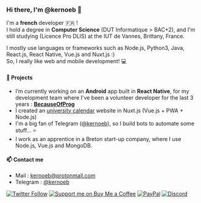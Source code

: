 ### Hi there, I'm @kernoeb 👋

I'm a **french** developer :fr: !  
I hold a degree in **Computer Science** (DUT Informatique > BAC+2), and I'm still studying (Licence Pro DLIS) at the IUT de Vannes, Brittany, France.

I mostly use languages or frameworks such as Node.js, Python3, Java, React.js, React Native, Vue.js and Nuxt.js :)  
So, I really like web and mobile development! :computer:

#### 🔭 Projects
- I’m currently working on an **Android** app built in **React Native**, for my development team where I've been a volunteer developer for the last 3 years : **[BecauseOfProg](https://github.com/BecauseOfProg)**
- I created an [university calendar](https://github.com/kernoeb/planningiut) website in Nuxt.js (Vue.js + PWA + Node.js)
- I'm a big fan of Telegram ([@kernoeb](https://t.me/kernoeb)), so I build bots to automate some stuff... :star:
- I work as an apprentice in a Breton start-up company, where I use Node.js, Vue.js and MongoDB.


#### 📫 Contact me
- Mail : kernoeb@protonmail.com  
- Telegram : [@kernoeb](https://t.me/kernoeb)

[![Twitter Follow](https://img.shields.io/twitter/follow/kernoeb?color=%231DA1F2&label=Follow%20me&logo=Twitter&style=for-the-badge)](https://twitter.com/kernoeb) 
[![Support me on Buy Me a Coffee](https://img.shields.io/badge/Support%20me-☕-orange.svg?style=for-the-badge&label=Buy%20me%20a%20coffee)](https://www.buymeacoffee.com/kernoeb)
[![PayPal](https://img.shields.io/badge/Donate-💵-yellow.svg?style=for-the-badge&label=PayPal)](https://www.paypal.com/kernoeb)
[![Discord](https://img.shields.io/discord/272454426038370304?color=7289da&label=Discord&logo=discord&style=for-the-badge)](https://discord.becauseofprog.fr)
